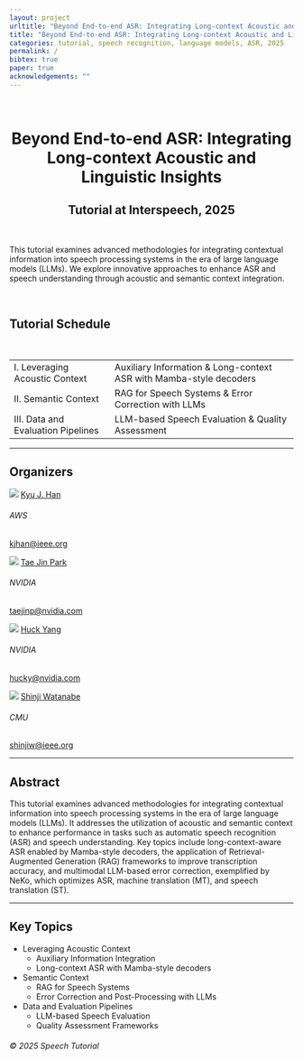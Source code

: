 ```yaml
---
layout: project
urltitle: "Beyond End-to-end ASR: Integrating Long-context Acoustic and Linguistic Insights"
title: "Beyond End-to-end ASR: Integrating Long-context Acoustic and Linguistic Insights"
categories: tutorial, speech recognition, language models, ASR, 2025
permalink: /
bibtex: true
paper: true
acknowledgements: ""
---
```


<br>
<div class="row">
  <div class="col-xs-12">
    <center><h1>Beyond End-to-end ASR: Integrating Long-context Acoustic and Linguistic Insights</h1></center>
    <!-- Update with your conference details -->
    <center><h2>Tutorial at Interspeech, 2025</h2></center>
  </div>
</div>

<br />

<div class="row">
    <div class="col-xs-12">
        <p>
          This tutorial examines advanced methodologies for integrating contextual information into speech processing systems in the era of large language models (LLMs). We explore innovative approaches to enhance ASR and speech understanding through acoustic and semantic context integration.
        </p>
    </div>
</div>

<br />

<div class="row" id="schedule">
  <div class="col-xs-12">
    <h2>Tutorial Schedule</h2>
  </div>
</div>

<br>
<div class="row">
  <div class="col-xs-12">
    <table class="table table-striped">
      <tbody>
        <tr>
          <td>I. Leveraging Acoustic Context</td>
          <td>Auxiliary Information & Long-context ASR with Mamba-style decoders</td>
        </tr>
        <tr>
          <td>II. Semantic Context</td>
          <td>RAG for Speech Systems & Error Correction with LLMs</td>
        </tr>
        <tr>
          <td>III. Data and Evaluation Pipelines</td>
          <td>LLM-based Speech Evaluation & Quality Assessment</td>
        </tr>
      </tbody>
    </table>
  </div>
</div>

<hr />

<div class="row" id="organizers">
  <div class="col-xs-12">
    <h2>Organizers</h2>
  </div>
</div>
<div class="row">
  <div class="col-xs-6 col-lg-3">
    <div class="people-name">
      <img class="people-pic" src="{{ "/long-cntx-acouctics-linguistics/static/img/people/kyu.jpeg" | prepend:site.baseurl }}">
      <a href="#">Kyu J. Han</a>
      <h6>AWS</h6>
      <p><a href="mailto:kjhan@ieee.org">kjhan@ieee.org</a></p>
    </div>
  </div>
  <div class="col-xs-6 col-lg-3">
    <div class="people-name">
      <img class="people-pic" src="{{ "/long-cntx-acouctics-linguistics/static/img/people/taejin.jpeg" | prepend:site.baseurl }}">
      <a href="#">Tae Jin Park</a>
      <h6>NVIDIA</h6>
      <p><a href="mailto:taejinp@nvidia.com">taejinp@nvidia.com</a></p>
    </div>
  </div>
  <div class="col-xs-6 col-lg-3">
    <div class="people-name">
      <img class="people-pic" src="{{ "/long-cntx-acouctics-linguistics/static/img/people/huck.jpeg" | prepend:site.baseurl }}">
      <a href="#">Huck Yang</a>
      <h6>NVIDIA</h6>
      <p><a href="mailto:hucky@nvidia.com">hucky@nvidia.com</a></p>
    </div>
  </div>
  <div class="col-xs-6 col-lg-3">
    <div class="people-name">
      <img class="people-pic" src="{{ "/long-cntx-acouctics-linguistics/static/img/people/shinji.png" | prepend:site.baseurl }}">
      <a href="#">Shinji Watanabe</a>
      <h6>CMU</h6>
      <p><a href="mailto:shinjiw@ieee.org">shinjiw@ieee.org</a></p>
    </div>
  </div>
</div>

<hr />

<div class="row" id="abstract">
    <div class="col-xs-12">
        <h2>Abstract</h2>
        <p>This tutorial examines advanced methodologies for integrating contextual information into speech processing systems in the era of large language models (LLMs). It addresses the utilization of acoustic and semantic context to enhance performance in tasks such as automatic speech recognition (ASR) and speech understanding. Key topics include long-context-aware ASR enabled by Mamba-style decoders, the application of Retrieval-Augmented Generation (RAG) frameworks to improve transcription accuracy, and multimodal LLM-based error correction, exemplified by NeKo, which optimizes ASR, machine translation (MT), and speech translation (ST).</p>
    </div>
</div>

<hr />

<div class="row" id="topics">
    <div class="col-xs-12">
        <h2>Key Topics</h2>
        <ul>
            <li>Leveraging Acoustic Context
                <ul>
                    <li>Auxiliary Information Integration</li>
                    <li>Long-context ASR with Mamba-style decoders</li>
                </ul>
            </li>
            <li>Semantic Context
                <ul>
                    <li>RAG for Speech Systems</li>
                    <li>Error Correction and Post-Processing with LLMs</li>
                </ul>
            </li>
            <li>Data and Evaluation Pipelines
                <ul>
                    <li>LLM-based Speech Evaluation</li>
                    <li>Quality Assessment Frameworks</li>
                </ul>
            </li>
        </ul>
    </div>
</div>

<!-- Add additional sections as needed -->

<div class="text-center p-3" style="background-color: rgba(0, 0, 0, 0)">
    <h6>© 2025 Speech Tutorial</h6>
</div>
